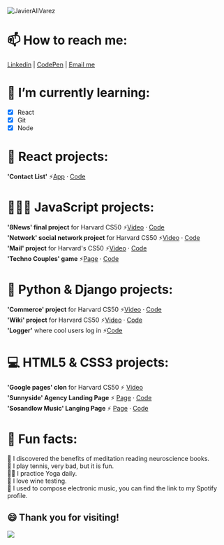 ![JavierAllVarez](https://user-images.githubusercontent.com/83608710/180602076-0aca0638-522d-4506-af89-ef17e40f69cf.gif)


# 📫 How to reach me: 
[Linkedin](https://www.linkedin.com/in/javier-all-varez-07783a111/) | [CodePen](https://codepen.io/javierallvarez) | [Email me](javiervarez@gmail.com) 
<!--
# 🧑🏻 CV:  
[Download CV 2022](https://www.dropbox.com/s/1a1p60zbr4zxkft/CV%20Javier%20%C3%81lvarez%20Garc%C3%ADa%20Ene.2022.pdf?dl=0)
-->

# 🌱 I’m currently learning:
- [x] React  
- [x] Git  
- [x] Node

#  🌋 React projects:
**'Contact List'**   ⚡[App](https://react-contact-list-three.vercel.app/) · [Code](https://github.com/javierallvarez/reactContactList)  


# 👨🏻‍💻 JavaScript projects:
**'8News' final project** for Harvard CS50  ⚡[Video](https://www.youtube.com/watch?v=3VnyH0xtQ9A&t=93s) · [Code](https://github.com/javierallvarez/cs50-final-project)  
**'Network' social network project** for Harvard CS50 ⚡[Video](https://www.youtube.com/watch?v=ZaTCt1RsZms) · [Code](https://github.com/javierallvarez/cs50-social-network)    
**'Mail' project** for Harvard's CS50      ⚡️[Video](https://www.youtube.com/watch?v=enn_822gmMM) · [Code](https://github.com/javierallvarez/cs50-mail-project)  
**'Techno Couples' game**                   ⚡️[Page](https://javierallvarez.github.io/technoCouples/) · [Code](https://github.com/javierallvarez/technoCouples)    
 
 
# 🤖 Python & Django projects: 
**'Commerce' project** for Harvard CS50   ⚡️[Video](https://www.youtube.com/watch?v=551MG1SBFHc) · [Code](https://github.com/javierallvarez/cs50-commerce)  
**'Wiki' project** for Harvard CS50       ⚡️[Video](https://www.youtube.com/watch?v=dizGtDMy27k) · [Code](https://github.com/javierallvarez/wiki_project)  
**'Logger'** where cool users log in ⚡[Code](https://github.com/javierallvarez/logger)  


# 💻 HTML5 & CSS3 projects: 
**'Google pages' clon** for Harvard CS50  ⚡  [Video](https://www.youtube.com/watch?v=g0lFQQ1MBLI)  
**'Sunnyside' Agency Landing Page** ⚡  [Page](https://sunnyside-agency-landing-page-main-javierallvarez.vercel.app/) · [Code](https://github.com/javierallvarez/sunnyside-agency-landing-page-main)  
**'Sosandlow Music' Langing Page** ⚡  [Page](https://javierallvarez.github.io/sosandlow-landing-page/) · [Code](https://github.com/javierallvarez/sosandlow-landing-page)

# 🙊 Fun facts:  
🧠 I discovered the benefits of meditation reading neuroscience books.  
🎾 I play tennis, very bad, but it is fun.  
🧘‍♂️ I practice Yoga daily.  
🍷 I love wine testing.  
🎹 I used to compose electronic music, you can find the link to my Spotify profile.  


## 😄 Thank you for visiting!

![](https://komarev.com/ghpvc/?username=javierallvarez&style=for-the-badge)

<!--
**javierallvarez/javierallvarez** is a ✨ _special_ ✨ repository because its `README.md` (this file) appears on your GitHub profile.

Here are some ideas to get you started:

- 🔭 I’m currently working on ...
- 🌱 I’m currently learning ...
- 👯 I’m looking to collaborate on ...
- 🤔 I’m looking for help with ...
- 💬 Ask me about ...
- 📫 How to reach me: ...
- 😄 Pronouns: ...
- ⚡ Fun fact: ...
-->
